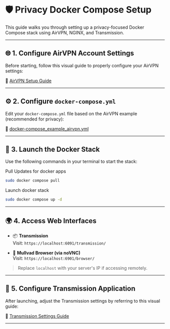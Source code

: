 # 🛡️ Privacy Docker Compose Setup

This guide walks you through setting up a privacy-focused Docker Compose stack using AirVPN, NGINX, and Transmission.

---

## 🌐 1. Configure AirVPN Account Settings

Before starting, follow this visual guide to properly configure your AirVPN settings:

📸 [AirVPN Setup Guide](https://github.com/dillacorn/deb-omv-dots/tree/main/docker_compose_examples/privacy/airvpn_settings)

---

## ⚙️ 2. Configure `docker-compose.yml`

Edit your `docker-compose.yml` file based on the AirVPN example (recommended for privacy):

📄 [docker-compose_example_airvpn.yml](https://github.com/dillacorn/deb-omv-dots/blob/main/docker_compose_examples/privacy/docker-compose_example_airvpn.yml)

---

## 🚀 3. Launch the Docker Stack

Use the following commands in your terminal to start the stack:

Pull Updates for docker apps
```bash
sudo docker compose pull
```
Launch docker stack
```bash
sudo docker compose up -d
```

---

## 🌍 4. Access Web Interfaces

- 📦 **Transmission**  
  Visit: `https://localhost:6091/transmission/`

- 🔐 **Mullvad Browser (via noVNC)**  
  Visit: `https://localhost:6901/browser/`

> Replace `localhost` with your server's IP if accessing remotely.

---

## 🧭 5. Configure Transmission Application

After launching, adjust the Transmission settings by referring to this visual guide:

📸 [Transmission Settings Guide](https://github.com/dillacorn/deb-omv-dots/tree/main/docker_compose_examples/privacy/transmission_settings)

---
